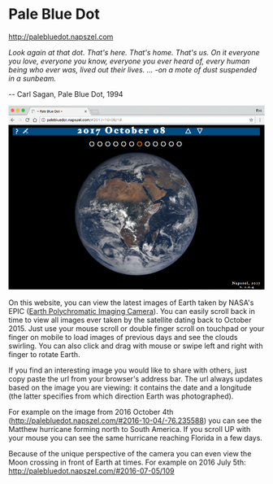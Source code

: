 # Pale Blue Dot

http://palebluedot.napszel.com

_Look again at that dot. That's here. That's home. That's us. On it everyone you love, everyone you know, everyone you ever heard of, every human being who ever was, lived out their lives. ... -on a mote of dust suspended in a sunbeam._

-- Carl Sagan, Pale Blue Dot, 1994

![image](palebluedot_website.png "Pale Blue Dot website")

On this website, you can view the latest images of Earth taken by NASA's EPIC ([Earth Polychromatic Imaging Camera](https://epic.gsfc.nasa.gov/epic)). You can easily scroll back in time to view all images ever taken by the satellite dating back to October 2015. Just use your mouse scroll or double finger scroll on touchpad or your finger on mobile to load images of previous days and see the clouds swirling. You can also click and drag with mouse or swipe left and right with finger to rotate Earth.

If you find an interesting image you would like to share with others, just copy paste the url from your browser's address bar. The url always updates based on the image you are viewing: it contains the date and a longitude (the latter specifies from which direction Earth was photographed).

For example on the image from 2016 October 4th (http://palebluedot.napszel.com/#2016-10-04/-76.235588) you can see the Matthew hurricane forming north to South America. If you scroll UP with your mouse you can see the same hurricane reaching Florida in a few days.

Because of the unique perspective of the camera you can even view the Moon crossing in front of Earth at times. For example on 2016 July 5th: http://palebluedot.napszel.com/#2016-07-05/109


